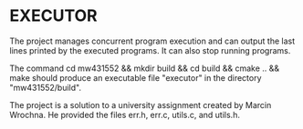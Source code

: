# EXECUTOR 
The project manages concurrent program execution and can output the last lines printed by the executed programs. It can also stop running programs.

The command 
cd mw431552 && mkdir build && cd build && cmake .. && make
should produce an executable file "executor" in the directory "mw431552/build".

The project is a solution to a university assignment created by Marcin Wrochna. He provided the files err.h, err.c, utils.c, and utils.h.
